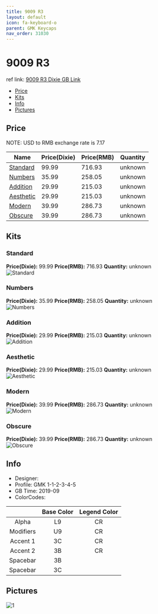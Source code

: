 ```yaml
---
title: 9009 R3
layout: default
icon: fa-keyboard-o
parent: GMK Keycaps
nav_order: 31030
---
```


# 9009 R3

ref link: [9009 R3 Dixie GB Link](https://dixiemech.store/collections/gmk-9009-round-3/products/gmk-9009-round-3)

* [Price](#price)
* [Kits](#kits)
* [Info](#info)
* [Pictures](#pictures)


## Price  
NOTE: USD to RMB exchange rate is 7.17

| Name          | Price(Dixie)    |  Price(RMB) | Quantity |
| ------------- | ------------ |  ---------- | -------- |
|[Standard](#standard)|99.99|716.93|unknown|
|[Numbers](#numbers)|35.99|258.05|unknown|
|[Addition](#addition)|29.99|215.03|unknown|
|[Aesthetic](#aesthetic)|29.99|215.03|unknown|
|[Modern](#modern)|39.99|286.73|unknown|
|[Obscure](#obscure)|39.99|286.73|unknown|


## Kits
### Standard
**Price(Dixie):** 99.99    **Price(RMB):** 716.93    **Quantity:** unknown  
<img src="{{ 'assets/images/gmk-keycaps/9009r3/kits_pics/standard.jpg' | relative_url }}" alt="Standard" class="image featured">

### Numbers
**Price(Dixie):** 35.99    **Price(RMB):** 258.05    **Quantity:** unknown  
<img src="{{ 'assets/images/gmk-keycaps/9009r3/kits_pics/numbers.jpg' | relative_url }}" alt="Numbers" class="image featured">

### Addition
**Price(Dixie):** 29.99    **Price(RMB):** 215.03    **Quantity:** unknown  
<img src="{{ 'assets/images/gmk-keycaps/9009r3/kits_pics/addition.jpg' | relative_url }}" alt="Addition" class="image featured">

### Aesthetic
**Price(Dixie):** 29.99    **Price(RMB):** 215.03    **Quantity:** unknown  
<img src="{{ 'assets/images/gmk-keycaps/9009r3/kits_pics/aesthetic.jpg' | relative_url }}" alt="Aesthetic" class="image featured">

### Modern
**Price(Dixie):** 39.99    **Price(RMB):** 286.73    **Quantity:** unknown  
<img src="{{ 'assets/images/gmk-keycaps/9009r3/kits_pics/modern.jpg' | relative_url }}" alt="Modern" class="image featured">

### Obscure
**Price(Dixie):** 39.99    **Price(RMB):** 286.73    **Quantity:** unknown  
<img src="{{ 'assets/images/gmk-keycaps/9009r3/kits_pics/obscure.jpg' | relative_url }}" alt="Obscure" class="image featured">


## Info
* Designer: 
* Profile: GMK 1-1-2-3-4-5
* GB Time: 2019-09
* ColorCodes:  

| |Base Color     | Legend Color
| :-------------: | :-------------: | :------------:
|Alpha|L9|CR
|Modifiers|U9|CR
|Accent 1|3C|CR
|Accent 2|3B|CR
|Spacebar|3B|
|Spacebar|3C|


## Pictures
<img src="{{ 'assets/images/gmk-keycaps/9009r3/rendering_pics/1.jpg' | relative_url }}" alt="1" class="image featured">
